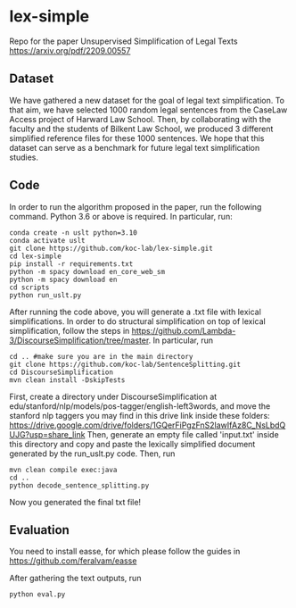 # lex-simple
Repo for the paper Unsupervised Simplification of Legal Texts https://arxiv.org/pdf/2209.00557

## Dataset
We have gathered a new dataset for the goal of legal text simplification. To that aim, we have selected 1000 random legal sentences from the CaseLaw Access project of Harward Law School. Then, by collaborating with the faculty and the students of Bilkent Law School, we produced 3 different simplified reference files for these 1000 sentences. We hope that this dataset can serve as a benchmark for future legal text simplification studies.

## Code
In order to run the algorithm proposed in the paper, run the following command. Python 3.6 or above is required. In particular, run:
```
conda create -n uslt python=3.10
conda activate uslt
git clone https://github.com/koc-lab/lex-simple.git
cd lex-simple
pip install -r requirements.txt
python -m spacy download en_core_web_sm
python -m spacy download en
cd scripts
python run_uslt.py
```

After running the code above, you will generate a .txt file with lexical simplifications. In order to do structural simplification on top of lexical simplification, follow the steps in https://github.com/Lambda-3/DiscourseSimplification/tree/master. In particular, run
```
cd .. #make sure you are in the main directory
git clone https://github.com/koc-lab/SentenceSplitting.git
cd DiscourseSimplification
mvn clean install -DskipTests
```
First, create a directory under DiscourseSimplification at edu/stanford/nlp/models/pos-tagger/english-left3words, and move the stanford nlp taggers you may find in this drive link inside these folders: https://drive.google.com/drive/folders/1GQerFiPgzFnS2lawIfAz8C_NsLbdQUJG?usp=share_link
Then, generate an empty file called 'input.txt' inside this directory and copy and paste the lexically simplified document generated by the run_uslt.py code.
Then, run
```
mvn clean compile exec:java
cd ..
python decode_sentence_splitting.py
```
Now you generated the final txt file! 

## Evaluation

You need to install easse, for which please follow the guides in https://github.com/feralvam/easse

After gathering the text outputs, run 
```
python eval.py
```
